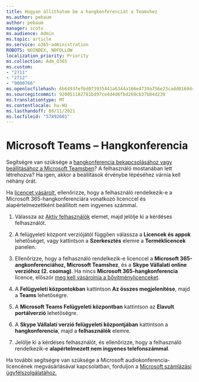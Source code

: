 ```yaml
---
title: Hogyan állíthatom be a hangkonferenciát a Teamshez
ms.author: pebaum
author: pebaum
manager: scotv
ms.audience: Admin
ms.topic: article
ms.service: o365-administration
ROBOTS: NOINDEX, NOFOLLOW
localization_priority: Priority
ms.collection: Adm_O365
ms.custom:
- "2711"
- "2712"
- "9000766"
ms.openlocfilehash: 6b6493fefbd073935441a6344a166e4739a756e23cadd0169d41ebdbd927ae85
ms.sourcegitcommit: 920051182781bd97ce4d4d6fbd268cb37b84d239
ms.translationtype: MT
ms.contentlocale: hu-HU
ms.lasthandoff: 08/11/2021
ms.locfileid: "57892601"
---
```

# <a name="microsoft-teams--audio-conferencing"></a>Microsoft Teams – Hangkonferencia

Segítségre van szüksége a [hangkonferencia bekapcsolásához vagy beállításához a Microsoft Teamsben](https://docs.microsoft.com/microsoftteams/set-up-audio-conferencing-in-teams)?  A felhasználó mostanában lett létrehozva? Ha igen, akkor a beállítások érvénybe lépéséhez várnia kell néhány órát.

Ha [licencet vásárolt](https://docs.microsoft.com/microsoftteams/set-up-audio-conferencing-in-teams#step-2-get-and-assign-licenses), ellenőrizze, hogy a felhasználó rendelkezik-e a Microsoft 365-hangkonferenciára vonatkozó licenccel és alapértelmezettként beállított nem ingyenes számmal.

1. Válassza az [Aktív felhasználók](https://admin.microsoft.com/Adminportal/Home?source=applauncher#/users) elemet, majd jelölje ki a kérdéses felhasználót.

2. A felügyeleti központ verziójától függően válassza a **Licencek és appok** lehetőséget, vagy kattintson a **Szerkesztés** elemre a **Terméklicencek** panelen.

3. Ellenőrizze, hogy a felhasználó rendelkezik-e licenccel a **Microsoft 365-angkonferenciához, Microsoft Teamshez**, és a **Skype Vállalati online verzióhoz (2. csomag)**. Ha nincs **Microsoft 365-hangkonferencia** licence, először [meg kell vásárolnia a bővítménylicenceket](https://docs.microsoft.com/microsoftteams/teams-add-on-licensing/microsoft-teams-add-on-licensing?tabs=small-business).

4. A **Felügyeleti központokban** kattintson **Az összes megjelenítése**, majd a **Teams** lehetőségre.

5. A **Microsoft Teams Felügyeleti központban** kattintson az **Elavult portálverzió** lehetőségre.

6. A **Skype Vállalati verzió felügyeleti központjában** kattintson a **hangkonferencia**, majd a **felhasználók** elemre.

7. Jelölje ki a kérdéses felhasználót, és ellenőrizze, hogy a felhasználó rendelkezik-e **alapértelmezett nem ingyenes telefonszámmal**.

Ha további segítségre van szüksége a Microsoft audiokonferencia-licencének megvásárlásával kapcsolatban, forduljon a [Microsoft számlázási ügyfélszolgálatához.](https://go.microsoft.com/fwlink/p/?linkid=518322) 
